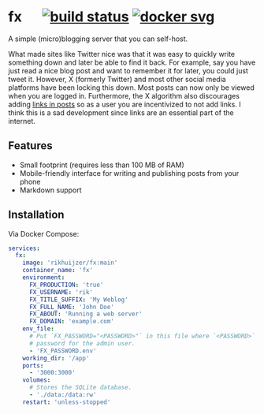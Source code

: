# fx &emsp; [![build status]][actions] [![docker svg]][docker]

[build status]: https://img.shields.io/github/actions/workflow/status/rikhuijzer/fx/ci.yml?branch=main
[actions]: https://github.com/rikhuijzer/fx/actions?query=branch%3Amain
[docker svg]: https://img.shields.io/badge/docker-%230db7ed.svg?logo=docker&logoColor=white
[docker]: https://hub.docker.com/repository/docker/rikhuijzer/fx

A simple (micro)blogging server that you can self-host.

What made sites like Twitter nice was that it was easy to quickly write something down and later be able to find it back.
For example, say you have just read a nice blog post and want to remember it for later, you could just tweet it.
However, X (formerly Twitter) and most other social media platforms have been locking this down.
Most posts can now only be viewed when you are logged in.
Furthermore, the X algorithm also discourages adding [links in posts](https://x.com/TheBubbleBubble/status/1849818873018610090) so as a user you are incentivized to not add links.
I think this is a sad development since links are an essential part of the internet.

## Features

- Small footprint (requires less than 100 MB of RAM)
- Mobile-friendly interface for writing and publishing posts from your phone
- Markdown support

## Installation

Via Docker Compose:

```yml
services:
  fx:
    image: 'rikhuijzer/fx:main'
    container_name: 'fx'
    environment:
      FX_PRODUCTION: 'true'
      FX_USERNAME: 'rik'
      FX_TITLE_SUFFIX: 'My Weblog'
      FX_FULL_NAME: 'John Doe'
      FX_ABOUT: 'Running a web server'
      FX_DOMAIN: 'example.com'
    env_file:
      # Put `FX_PASSWORD="<PASSWORD>"` in this file where `<PASSWORD>` is the
      # password for the admin user.
      - 'FX_PASSWORD.env'
    working_dir: '/app'
    ports:
      - '3000:3000'
    volumes:
      # Stores the SQLite database.
      - './data:/data:rw'
    restart: 'unless-stopped'
```
